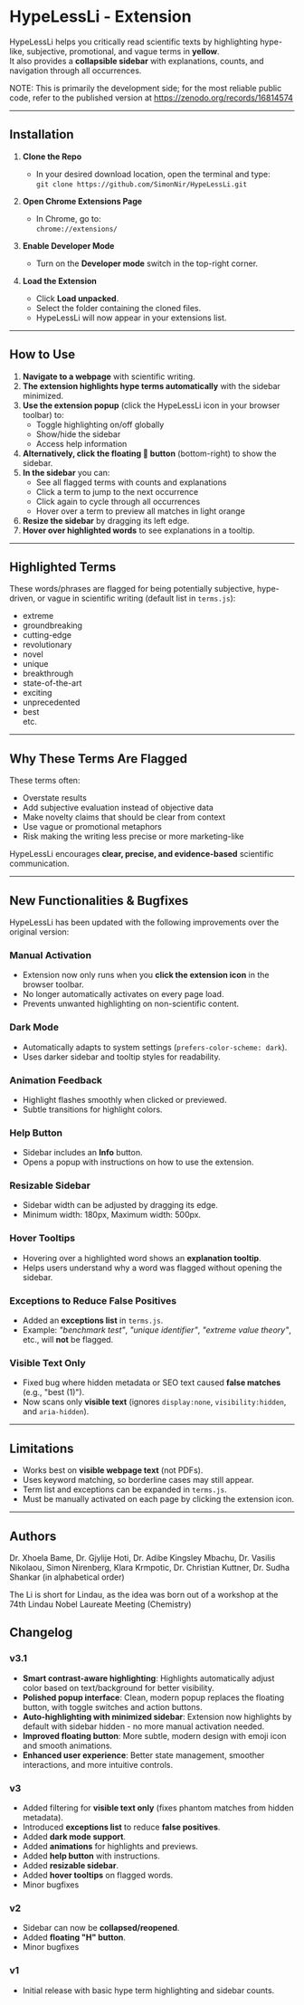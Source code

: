 # HypeLessLi - Extension

HypeLessLi helps you critically read scientific texts by highlighting hype-like, subjective, promotional, and vague terms in **yellow**.  
It also provides a **collapsible sidebar** with explanations, counts, and navigation through all occurrences.

NOTE: This is primarily the development side; for the most reliable public code, refer to the published version at https://zenodo.org/records/16814574 

---

## Installation 

1. **Clone the Repo**
   - In your desired download location, open the terminal and type:  
     `git clone https://github.com/SimonNir/HypeLessLi.git`

2. **Open Chrome Extensions Page**
   - In Chrome, go to:  
     `chrome://extensions/`

3. **Enable Developer Mode**
   - Turn on the **Developer mode** switch in the top-right corner.

4. **Load the Extension**
   - Click **Load unpacked**.
   - Select the folder containing the cloned files.
   - HypeLessLi will now appear in your extensions list.

---

## How to Use

1. **Navigate to a webpage** with scientific writing.
2. **The extension highlights hype terms automatically** with the sidebar minimized.
3. **Use the extension popup** (click the HypeLessLi icon in your browser toolbar) to:
   - Toggle highlighting on/off globally
   - Show/hide the sidebar
   - Access help information
4. **Alternatively, click the floating 📝 button** (bottom-right) to show the sidebar.
5. **In the sidebar** you can:
   - See all flagged terms with counts and explanations
   - Click a term to jump to the next occurrence  
   - Click again to cycle through all occurrences
   - Hover over a term to preview all matches in light orange
6. **Resize the sidebar** by dragging its left edge.
7. **Hover over highlighted words** to see explanations in a tooltip.

---

## Highlighted Terms

These words/phrases are flagged for being potentially subjective, hype-driven, or vague in scientific writing (default list in `terms.js`):

- extreme  
- groundbreaking  
- cutting-edge  
- revolutionary  
- novel  
- unique  
- breakthrough  
- state-of-the-art  
- exciting  
- unprecedented  
- best  
etc.

---

## Why These Terms Are Flagged

These terms often:
- Overstate results
- Add subjective evaluation instead of objective data
- Make novelty claims that should be clear from context
- Use vague or promotional metaphors
- Risk making the writing less precise or more marketing-like

HypeLessLi encourages **clear, precise, and evidence-based** scientific communication.

---

## New Functionalities & Bugfixes

HypeLessLi has been updated with the following improvements over the original version:

### Manual Activation
- Extension now only runs when you **click the extension icon** in the browser toolbar.
- No longer automatically activates on every page load.
- Prevents unwanted highlighting on non-scientific content.

### Dark Mode
- Automatically adapts to system settings (`prefers-color-scheme: dark`).
- Uses darker sidebar and tooltip styles for readability.

### Animation Feedback
- Highlight flashes smoothly when clicked or previewed.
- Subtle transitions for highlight colors.

### Help Button
- Sidebar includes an **Info** button.
- Opens a popup with instructions on how to use the extension.

### Resizable Sidebar
- Sidebar width can be adjusted by dragging its edge.
- Minimum width: 180px, Maximum width: 500px.

### Hover Tooltips
- Hovering over a highlighted word shows an **explanation tooltip**.
- Helps users understand why a word was flagged without opening the sidebar.

### Exceptions to Reduce False Positives
- Added an **exceptions list** in `terms.js`.
- Example: *"benchmark test"*, *"unique identifier"*, *"extreme value theory"*, etc., will **not** be flagged.

### Visible Text Only
- Fixed bug where hidden metadata or SEO text caused **false matches** (e.g., "best (1)").
- Now scans only **visible text** (ignores `display:none`, `visibility:hidden`, and `aria-hidden`).

---

## Limitations

- Works best on **visible webpage text** (not PDFs).
- Uses keyword matching, so borderline cases may still appear.
- Term list and exceptions can be expanded in `terms.js`.
- Must be manually activated on each page by clicking the extension icon.

---

## Authors
Dr. Xhoela Bame, Dr. Gjylije Hoti, Dr. Adibe Kingsley Mbachu, Dr. Vasilis Nikolaou, Simon Nirenberg, Klara Krmpotic, Dr. Christian Kuttner, Dr. Sudha Shankar (in alphabetical order)

The Li is short for Lindau, as the idea was born out of a workshop at the 74th Lindau Nobel Laureate Meeting (Chemistry)

## Changelog

### v3.1
- **Smart contrast-aware highlighting**: Highlights automatically adjust color based on text/background for better visibility.
- **Polished popup interface**: Clean, modern popup replaces the floating button, with toggle switches and action buttons.
- **Auto-highlighting with minimized sidebar**: Extension now highlights by default with sidebar hidden - no more manual activation needed.
- **Improved floating button**: More subtle, modern design with emoji icon and smooth animations.
- **Enhanced user experience**: Better state management, smoother interactions, and more intuitive controls.

### v3
- Added filtering for **visible text only** (fixes phantom matches from hidden metadata).
- Introduced **exceptions list** to reduce **false positives**.
- Added **dark mode support**.
- Added **animations** for highlights and previews.
- Added **help button** with instructions.
- Added **resizable sidebar**.
- Added **hover tooltips** on flagged words.
- Minor bugfixes

### v2
- Sidebar can now be **collapsed/reopened**.
- Added **floating "H" button**.
- Minor bugfixes

### v1
- Initial release with basic hype term highlighting and sidebar counts.